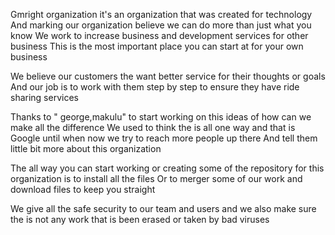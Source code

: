 Gmright organization it's an organization that was created for technology 
And marking our organization believe we can do more than just what you know 
We work to increase business and development services  for other business 
This is the most important place you can start at for your own business 

We believe our customers the want better service for their thoughts or goals 
And our job is to work with them step by step to ensure they have ride sharing services 
 

 Thanks to " george,makulu" to start working on this ideas of how can we make all the difference 
We used to think the is all one way and that is Google until when now we try to reach more people up there
And tell them little bit more about this organization 

The all way you can start working or creating some of the repository for this organization is to install all the files 
Or to merger some of our work and download files to keep you straight 

We give all the safe security to our team and users and we also make sure the is not any work that is been erased or taken by bad viruses 
